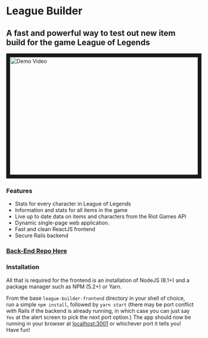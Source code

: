 # League Builder

## A fast and powerful way to test out new item build for the game League of Legends

<a href="http://www.youtube.com/watch?feature=player_embedded&v=CLmNh6H1i5M " target="_blank"><img src="http://img.youtube.com/vi/CLmNh6H1i5M /0.jpg" alt="Demo Video" width="560" height="315" border="10" /></a>

### Features
* Stats for every character in League of Legends
* Information and stats for all items in the game
* Live up to date data on items and characters from the Riot Games API
* Dynamic single-page web application.
* Fast and clean ReactJS frontend
* Secure Rails backend

### [Back-End Repo Here](https://github.com/LeagueBuilders/LeagueBuilderBackend "League Builder Back-End")

### Installation
All that is required for the frontend is an installation of NodeJS (8.1+) and a package manager such as NPM (5.2+) or Yarn.

From the base `league-builder-frontend` directory in your shell of choice, run a simple `npm install`, followed by `yarn start` (there may be  port conflict with Rails if the backend is already running, in which case you can just say `Yes` at the alert screen to pick the next port option.)
The app should now be running in your browser at [localhost:3001](localhost:3001) or whichever port it tells you! Have fun!

